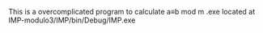 This is a overcomplicated program to calculate a≡b mod m
.exe located at IMP-modulo3/IMP/bin/Debug/IMP.exe
